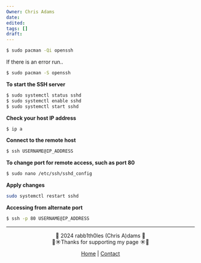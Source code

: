 ```yaml
---
Owner: Chris Adams
date: 
edited: 
tags: []
draft:
---
```


```Bash
$ sudo pacman -Qi openssh
```
If there is an error run..
```Bash
$ sudo pacman -S openssh
```
**To start the SSH server**
```Bash
$ sudo systemctl status sshd
$ sudo systemctl enable sshd
$ sudo systemctl start sshd
```
**Check your host IP address**
```Bash
$ ip a
```
**Connect to the remote host**
```Bash
$ ssh USERNAME@IP_ADDRESS
```
**To change port for remote access, such as port 80**
```Bash
$ sudo nano /etc/ssh/sshd_config
```
**Apply changes**
```Bash
sudo systemctl restart sshd
```
**Accessing from alternate port**
```Bash
$ ssh -p 80 USERNAME@IP_ADDRESS
```

---
<div style="text-align: center;">
	<div class="gradient-text">👾 2024 rabb1th0les (Chris A)dams 👾</div> 
	🌴☀Thanks for supporting my page ☀🌴
	<nav>
		<ul style="list-style: none; padding: 0;">
			<div style="text-align: center;">
				<li><a href="index.html">Home</a> | <a href="Contact.html">Contact</a></li>
			</div>
		</ul>
	</nav>	
</div>
